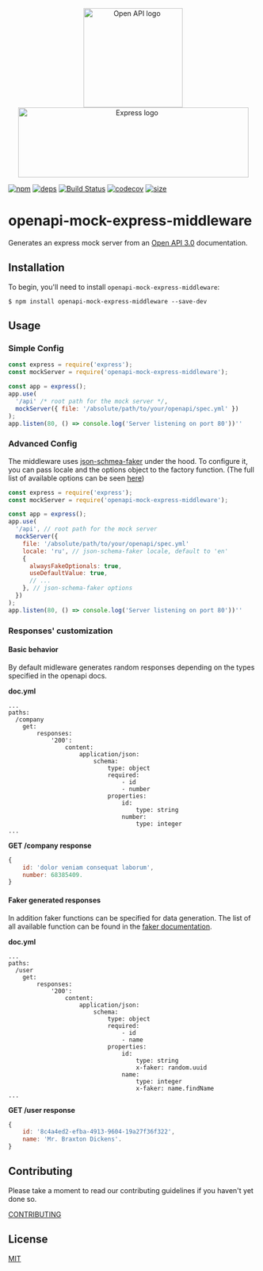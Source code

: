 <div align="center">
  <a href="https://swagger.io/docs/specification/about/">
    <img src="https://raw.githubusercontent.com/aleksandryackovlev/openapi-mock-express-middleware/master/assets/openapi-logo.png" alt="Open API logo" width="200" height="200">
  </a>
  <a href="https://github.com/expressjs/express">
    <img src="https://raw.githubusercontent.com/aleksandryackovlev/openapi-mock-express-middleware/master/assets/express-logo.png" alt="Express logo" width="465" height="141">
  </a>
</div>

[![npm][npm]][npm-url]
[![deps][deps]][deps-url]
[![Build Status](https://travis-ci.org/aleksandryackovlev/openapi-mock-express-middleware.svg?branch=master)](https://travis-ci.org/aleksandryackovlev/openapi-mock-express-middleware)
[![codecov](https://codecov.io/gh/aleksandryackovlev/openapi-mock-express-middleware/branch/master/graph/badge.svg)](https://codecov.io/gh/aleksandryackovlev/openapi-mock-express-middleware)
[![size](https://packagephobia.now.sh/badge?p=openapi-mock-express-middleware)](https://packagephobia.now.sh/result?p=openapi-mock-express-middleware)

# openapi-mock-express-middleware

Generates an express mock server from an [Open API 3.0](https://swagger.io/docs/specification/about/) documentation.

## Installation

To begin, you'll need to install `openapi-mock-express-middleware`:

```console
$ npm install openapi-mock-express-middleware --save-dev
```

## Usage
### Simple Config
```javascript
const express = require('express');
const mockServer = require('openapi-mock-express-middleware');

const app = express();
app.use(
  '/api' /* root path for the mock server */,
  mockServer({ file: '/absolute/path/to/your/openapi/spec.yml' })
);
app.listen(80, () => console.log('Server listening on port 80'))''
```

### Advanced Config
The middleware uses [json-schmea-faker](https://github.com/json-schema-faker/json-schema-faker) under the hood. To configure it, you can pass locale and the options object to the factory function. (The full list of available options can be seen [here](https://github.com/json-schema-faker/json-schema-faker/tree/master/docs#available-options))
```javascript
const express = require('express');
const mockServer = require('openapi-mock-express-middleware');

const app = express();
app.use(
  '/api', // root path for the mock server
  mockServer({
    file: '/absolute/path/to/your/openapi/spec.yml'
    locale: 'ru', // json-schema-faker locale, default to 'en'
    {
      alwaysFakeOptionals: true,
      useDefaultValue: true,
      // ...
    }, // json-schema-faker options
  })
);
app.listen(80, () => console.log('Server listening on port 80'))''
```

### Responses' customization
#### Basic behavior
By default midleware generates random responses depending on the types specified in the openapi docs.

**doc.yml**
```
...
paths:
  /company
    get:
        responses:
            '200':
                content:
                    application/json:
                        schema:
                            type: object
                            required:
                                - id
                                - number
                            properties:
                                id:
                                    type: string
                                number:
                                    type: integer
...
```

**GET /company response**
```javascript
{
    id: 'dolor veniam consequat laborum',
    number: 68385409.
}
```

#### Faker generated responses
In addition faker functions can be specified for data generation. The list of all available function can be found in the [faker documentation](https://github.com/marak/Faker.js/#api-methods).

**doc.yml**
```
...
paths:
  /user
    get:
        responses:
            '200':
                content:
                    application/json:
                        schema:
                            type: object
                            required:
                                - id
                                - name
                            properties:
                                id:
                                    type: string
                                    x-faker: random.uuid
                                name:
                                    type: integer
                                    x-faker: name.findName
...
```

**GET /user response**
```javascript
{
    id: '8c4a4ed2-efba-4913-9604-19a27f36f322',
    name: 'Mr. Braxton Dickens'.
}
```

## Contributing

Please take a moment to read our contributing guidelines if you haven't yet done so.

[CONTRIBUTING](./.github/CONTRIBUTING.md)

## License

[MIT](./LICENSE)


[npm]: https://img.shields.io/npm/v/openapi-mock-express-middleware.svg
[npm-url]: https://npmjs.com/package/openapi-mock-express-middleware
[deps]: https://david-dm.org/aleksandryackovlev/openapi-mock-express-middleware.svg
[deps-url]: https://david-dm.org/aleksandryackovlev/openapi-mock-express-middleware

